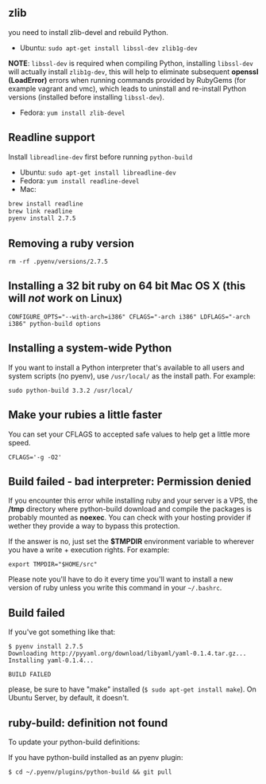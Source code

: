 ## zlib

you need to install zlib-devel and rebuild Python.

* Ubuntu: `sudo apt-get install libssl-dev zlib1g-dev`

**NOTE**: `libssl-dev` is required when compiling Python, installing `libssl-dev` will actually install `zlib1g-dev`, this will help to eliminate subsequent **openssl (LoadError)** errors when running commands provided by RubyGems (for example vagrant and vmc), which leads to uninstall and re-install Python versions (installed before installing `libssl-dev`). 

* Fedora: `yum install zlib-devel`


## Readline support

Install `libreadline-dev` first before running `python-build`

* Ubuntu: `sudo apt-get install libreadline-dev`
* Fedora: `yum install readline-devel`
* Mac:
```bash
brew install readline
brew link readline
pyenv install 2.7.5
```


## Removing a ruby version

    rm -rf .pyenv/versions/2.7.5

## Installing a 32 bit ruby on 64 bit Mac OS X (this will *not* work on Linux)

    CONFIGURE_OPTS="--with-arch=i386" CFLAGS="-arch i386" LDFLAGS="-arch i386" python-build options

## Installing a system-wide Python
If you want to install a Python interpreter that's available to all users and system scripts (no pyenv), use `/usr/local/` as the install path. For example:

    sudo python-build 3.3.2 /usr/local/

## Make your rubies a little faster
You can set your CFLAGS to accepted safe values to help get a little more speed.

    CFLAGS='-g -O2'

## Build failed - bad interpreter: Permission denied

If you encounter this error while installing ruby and your server is a VPS, the **/tmp** directory where python-build download and compile the packages is probably mounted as **noexec**. You can check with your hosting provider if wether they provide a way to bypass this protection.

If the answer is no, just set the **$TMPDIR** environment variable to wherever you have a write + execution rights. For example:

    export TMPDIR="$HOME/src"

Please note you'll have to do it every time you'll want to install a new version of ruby unless you write this command in your `~/.bashrc`.

## Build failed

If you've got something like that:

```
$ pyenv install 2.7.5
Downloading http://pyyaml.org/download/libyaml/yaml-0.1.4.tar.gz...
Installing yaml-0.1.4...

BUILD FAILED
```
please, be sure to have "make" installed (```$ sudo apt-get install make```). On Ubuntu Server, by default, it doesn't.

## ruby-build: definition not found

To update your python-build definitions:

If you have python-build installed as an pyenv plugin:
    
    $ cd ~/.pyenv/plugins/python-build && git pull
